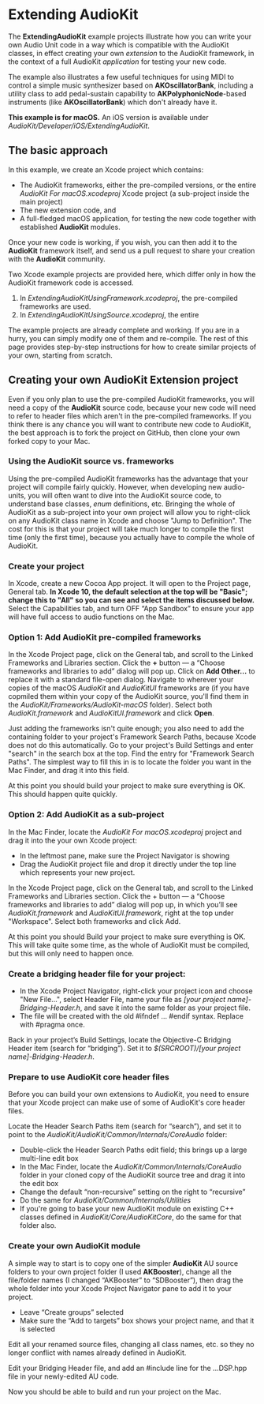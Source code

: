 # Extending AudioKit
The **ExtendingAudioKit** example projects illustrate how you can write your own Audio Unit code in a way which is compatible with the AudioKit classes, in effect creating your own *extension* to the AudioKit framework, in the context of a full AudioKit *application* for testing your new code.

The example also illustrates a few useful techniques for using MIDI to control a simple music synthesizer based on **AKOscillatorBank**, including a utility class to add pedal-sustain capability to **AKPolyphonicNode**-based instruments (like **AKOscillatorBank**) which don't already have it.

**This example is for macOS.** An iOS version is available under *AudioKit/Developer/iOS/ExtendingAudioKit*.

## The basic approach
In this example, we create an Xcode project which contains:

* The AudioKit frameworks, either the pre-compiled versions, or the entire *AudioKit For macOS.xcodeproj* Xcode project (a sub-project inside the main project)
* The new extension code, and
* A full-fledged macOS application, for testing the new code together with established **AudioKit** modules.

Once your new code is working, if you wish, you can then add it to the **AudioKit** framework itself, and send us a pull request to share your creation with the **AudioKit** community.

Two Xcode example projects are provided here, which differ only in how the AudioKit framework code is accessed.

1. In *ExtendingAudioKitUsingFramework.xcodeproj*, the pre-compiled frameworks are used.
2. In *ExtendingAudioKitUsingSource.xcodeproj*, the entire 

The example projects are already complete and working. If you are in a hurry, you can simply modify one of them and re-compile. The rest of this page provides step-by-step instructions for how to create similar projects of your own, starting from scratch.


## Creating your own AudioKit Extension project

Even if you only plan to use the pre-compiled AudioKit frameworks, you will need a copy of the **AudioKit** source code, because your new code will need to refer to header files which aren't in the pre-compiled frameworks. If you think there is any chance you will want to contribute new code to AudioKit, the best approach is to fork the project on GitHub, then clone your own forked copy to your Mac.

### Using the AudioKit source vs. frameworks
Using the pre-compiled AudioKit frameworks has the advantage that your project will compile fairly quickly. However, when developing new audio-units, you will often want to dive into the AudioKit source code, to understand base classes, *enum* definitions, etc. Bringing the whole of AudioKit as a sub-project into your own project will allow you to right-click on any AudioKit class name in Xcode and choose "Jump to Definition". The cost for this is that your project will take much longer to compile the first time (only the first time), because you actually have to compile the whole of AudioKit.

### Create your project
In Xcode, create a new Cocoa App project. It will open to the Project page, General tab. **In Xcode 10, the default selection at the top will be "Basic"; change this to "All" so you can see and select the items discussed below.** Select the Capabilities tab, and turn OFF “App Sandbox” to ensure your app will have full access to audio functions on the Mac.

### Option 1: Add AudioKit pre-compiled frameworks
In the Xcode Project page, click on the General tab, and scroll to the Linked Frameworks and Libraries section. Click the **+** button — a “Choose frameworks and libraries to add” dialog will pop up. Click on **Add Other...** to replace it with a standard file-open dialog. Navigate to wherever your copies of the macOS *AudioKit* and *AudioKitUI* frameworks are (if you have copmiled them within your copy of the AudioKit source, you'll find them in the *AudioKit/Frameworks/AudioKit-macOS* folder). Select both *AudioKit.framework* and *AudioKitUI.framework* and click **Open**.

Just adding the frameworks isn't quite enough; you also need to add the containing folder to your project's Framework Search Paths, because Xcode does not do this automatically. Go to your project's Build Settings and enter "search" in the search box at the top. Find the entry for "Framework Search Paths". The simplest way to fill this in is to locate the folder you want in the Mac Finder, and drag it into this field.

At this point you should build your project to make sure everything is OK. This should happen quite quickly.

### Option 2: Add AudioKit as a sub-project

In the Mac Finder, locate the *AudioKit For macOS.xcodeproj* project and drag it into the your own Xcode project:

* In the leftmost pane, make sure the Project Navigator is showing
* Drag the AudioKit project file and drop it directly under the top line which represents your new project.

In the Xcode Project page, click on the General tab, and scroll to the Linked Frameworks and Libraries section. Click the + button — a “Choose frameworks and libraries to add” dialog will pop up, in which you’ll see *AudioKit.framework* and *AudioKitUI.framework*, right at the top under "Workspace". Select both frameworks and click Add.

At this point you should Build your project to make sure everything is OK. This will take quite some time, as the whole of AudioKit must be compiled, but this will only need to happen once.

### Create a bridging header file for your project:

* In the Xcode Project Navigator, right-click your project icon and choose "New File...", select Header File, name your file as *[your project name]-Bridging-Header.h*, and save it into the same folder as your project file.
* The file will be created with the old #ifndef … #endif syntax. Replace with #pragma once.

Back in your project’s Build Settings, locate the Objective-C Bridging Header item (search for “bridging”). Set it to *$(SRCROOT)/[your project name]-Bridging-Header.h*.

### Prepare to use AudioKit core header files
Before you can build your own extensions to AudioKit, you need to ensure that your Xcode project can make use of some of AudioKit's core header files.

Locate the Header Search Paths item (search for “search”), and set it to point to the *AudioKit/AudioKit/Common/Internals/CoreAudio* folder:

* Double-click the Header Search Paths edit field; this brings up a large multi-line edit box
* In the Mac Finder, locate the *AudioKit/Common/Internals/CoreAudio* folder in your cloned copy of the AudioKit source tree and drag it into the edit box
* Change the default “non-recursive” setting on the right to “recursive”
* Do the same for *AudioKit/Common/Internals/Utilities*
* If you're going to base your new AudioKit module on existing C++ classes defined in *AudioKit/Core/AudioKitCore*, do the same for that folder also.

### Create your own AudioKit module

A simple way to start is to copy one of the simpler **AudioKit** AU source folders to your own project folder (I used **AKBooster**), change all the file/folder names (I changed “AKBooster” to “SDBooster”), then drag the whole folder into your Xcode Project Navigator pane to add it to your project.

* Leave “Create groups” selected
* Make sure the “Add to targets” box shows your project name, and that it is selected

Edit all your renamed source files, changing all class names, etc. so they no longer conflict with names already defined in AudioKit.

Edit your Bridging Header file, and add an #include line for the …DSP.hpp file in your newly-edited AU code.

Now you should be able to build and run your project on the Mac.




